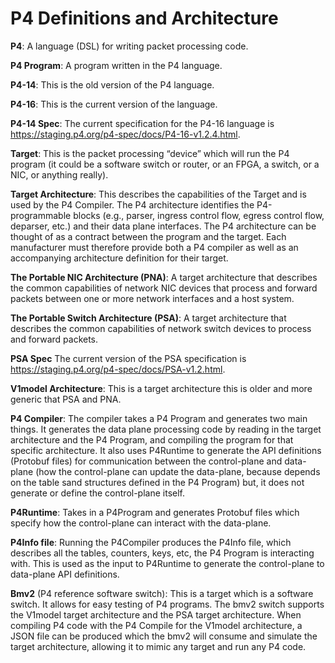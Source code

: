 # P4 Definitions and Architecture

**P4**: A language (DSL) for writing packet processing code.

**P4 Program**: A program written in the P4 language.

**P4-14**: This is the old version of the P4 language.

**P4-16**: This is the current version of the language.

**P4-14 Spec**: The current specification for the P4-16 language is <https://staging.p4.org/p4-spec/docs/P4-16-v1.2.4.html>.

**Target**: This is the packet processing “device” which will run the P4 program (it could be a software switch or router, or an FPGA, a switch, or a NIC, or anything really).

**Target Architecture**: This describes the capabilities of the Target and is used by the P4 Compiler. The P4 architecture identifies the P4-programmable blocks (e.g., parser, ingress control flow, egress control flow, deparser, etc.) and their data plane interfaces. The P4 architecture can be thought of as a contract between the program and the target. Each manufacturer must therefore provide both a P4 compiler as well as an accompanying architecture definition for their target.

**The Portable NIC Architecture (PNA)**: A target architecture that describes the common capabilities of network NIC devices that process and forward packets between one or more network interfaces and a host system.

**The Portable Switch Architecture (PSA)**: A target architecture that describes the common capabilities of network switch devices to process and forward packets.

**PSA Spec** The current version of the PSA specification is <https://staging.p4.org/p4-spec/docs/PSA-v1.2.html>.

**V1model Architecture**: This is a target architecture this is older and more generic that PSA and PNA.

**P4 Compiler**: The compiler takes a P4 Program and generates two main things. It generates the data plane processing code by reading in the target architecture and the P4 Program, and compiling the program for that specific architecture. It also uses P4Runtime to generate the API definitions (Protobuf files) for communication between the control-plane and data-plane (how the control-plane can update the data-plane, because depends on the table sand structures defined in the P4 Program) but, it does not generate or define the control-plane itself.

**P4Runtime**: Takes in a P4Program and generates Protobuf files which specify how the control-plane can interact with the data-plane.

**P4Info file**: Running the P4Compiler produces the P4Info file, which describes all the tables, counters, keys, etc, the P4 Program is interacting with. This is used as the input to P4Runtime to generate the control-plane to data-plane API definitions.

**Bmv2** (P4 reference software switch): This is a target which is a software switch. It allows for easy testing of P4 programs. The bmv2 switch supports the V1model target architecture and the PSA target architecture. When compiling P4 code with the P4 Compile for the V1model architecture, a JSON file can be produced which the bmv2 will consume and simulate the target architecture, allowing it to mimic any target and run any P4 code.
